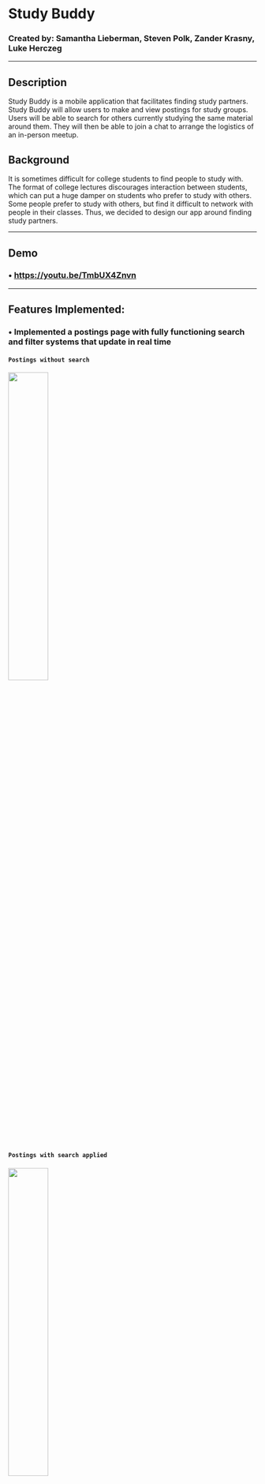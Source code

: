 # Study Buddy

### Created by: Samantha Lieberman, Steven Polk, Zander Krasny, Luke Herczeg

_____________________________________________________________________________________________________________________________________

## Description
  Study Buddy is a mobile application that facilitates finding
  study partners. Study Buddy will allow users to make and
  view postings for study groups. Users will be able to search
  for others currently studying the same material around
  them. They will then be able to join a chat to arrange the
  logistics of an in-person meetup.
  
## Background
  It is sometimes difficult for college students to find people
  to study with. The format of college lectures discourages
  interaction between students, which can put a huge damper
  on students who prefer to study with others. Some people
  prefer to study with others, but find it difficult
  to network with people in their classes. Thus, we decided to
  design our app around finding study partners.
  
_______________________________________________________________________________________________________________________________________
## Demo
### • https://youtu.be/TmbUX4Znvn

_______________________________________________________________________________________________________________________________________

## Features Implemented: 

### •	Implemented a postings page with fully functioning search and filter systems that update in real time

#### `Postings without search`
<img src = "https://cdn.discordapp.com/attachments/640652684248219699/672854596481187840/78938830_559975138119856_7349411237911855104_n.png" height = "40%" width = "40%">

#### `Postings with search applied`
<img src = "https://cdn.discordapp.com/attachments/640652684248219699/672854595147530270/76972848_735699116933141_3113288489970434048_n.png" height = "40%" width = "40%">

#### `Postings with filter applied`
<img src = "https://cdn.discordapp.com/attachments/640652684248219699/672854596124934144/78255999_2524415264321291_8417806115391143936_n.png" height = "40%" width = "40%" >

### • 
<img src = "https://cdn.discordapp.com/attachments/640652684248219699/672854572884033556/77159517_484841195488303_7580121548019728384_n.png" height = "40%" width = "40%" >

### • Allows for entry of UUID, which is stored and used as a folder to encase files:
<img src = "https://cdn.discordapp.com/attachments/640652684248219699/672854582204039178/78567905_2566572733425486_8217837660769615872_n.png" height = "40%" width = "40%" >

### •	File restriction to .png, .yml, .ROS:
<img src = "https://cdn.discordapp.com/attachments/640652684248219699/672854583114072076/77257970_426109634965714_8304305235157843968_n.png" height = "40%" width = "40%" >

### •	File upload functionality to Amazon S3 Bucket,
### •	Fully functional viewing of previous files in a given UUID:
<img src = "https://cdn.discordapp.com/attachments/640652684248219699/672854590030479361/76948663_471004803523180_964632333078495232_n.png" height = "40%" width = "40%" >

### •	A protected route for the upload page that requires users to be logged in:
<img src = "https://cdn.discordapp.com/attachments/640652684248219699/672854594073788446/78154272_2493797480903475_8834711770405797888_n.png" height = "40%" width = "40%" >

### •	Logout button returns user to home screen and refreshes session:
<img src = "https://cdn.discordapp.com/attachments/640652684248219699/672854594535161876/78675454_346901509508613_349613078083534848_n.png" height = "40%" width = "40%">

<img src = "https://cdn.discordapp.com/attachments/640652684248219699/672862998951362635/IMG_1728.PNG" height = "40%" width = "40%">
